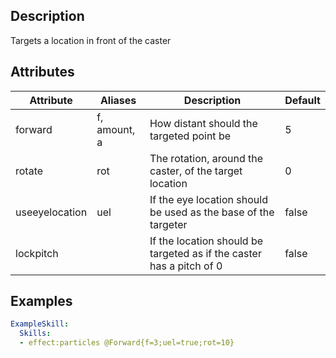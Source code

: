 ## Description
Targets a location in front of the caster


## Attributes
| Attribute | Aliases   | Description                                                          | Default |
|-----------|-----------|----------------------------------------------------------------------|---------|
| forward   | f, amount, a | How distant should the targeted point be                          | 5       |
| rotate    | rot       | The rotation, around the caster, of the target location              | 0       |
| useeyelocation | uel  | If the eye location should be used as the base of the targeter       | false   |
| lockpitch |           | If the location should be targeted as if the caster has a pitch of 0 | false   |


## Examples
```yaml
ExampleSkill:
  Skills:
  - effect:particles @Forward{f=3;uel=true;rot=10}
```